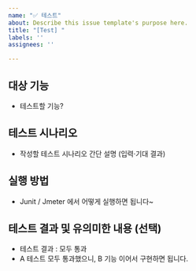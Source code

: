 ```yaml
---
name: "✅ 테스트"
about: Describe this issue template's purpose here.
title: "[Test] "
labels: ''
assignees: ''

---
```


## 대상 기능
- 테스트할 기능?

## 테스트 시나리오
- 작성할 테스트 시나리오 간단 설명 (입력·기대 결과)

## 실행 방법
- Junit / Jmeter 에서 어떻게 실행하면 됩니다~

## 테스트 결과 및 유의미한 내용 (선택)
- 테스트 결과 : 모두 통과
- A 테스트 모두 통과했으니, B 기능 이어서 구현하면 됩니다.
